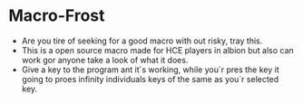 # Macro-Frost

- Are you tire of seeking for a good macro with out risky, tray this.
- This is a open source macro made for HCE players in albion but also can work gor anyone take a look of what it does.
- Give a key to the program ant it´s working, while you´r pres the key it going to proes infinity individuals keys of the same as you´r selected key.
